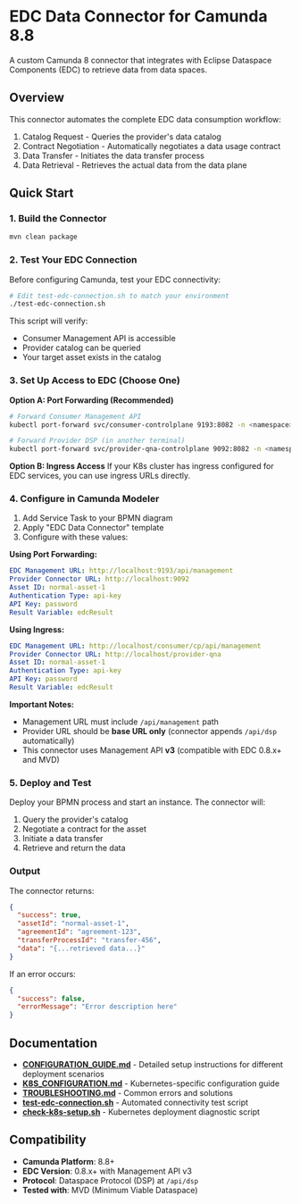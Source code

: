 # EDC Data Connector for Camunda 8.8

A custom Camunda 8 connector that integrates with Eclipse Dataspace Components (EDC) to retrieve data from data spaces.

## Overview

This connector automates the complete EDC data consumption workflow:
1. Catalog Request - Queries the provider's data catalog
2. Contract Negotiation - Automatically negotiates a data usage contract
3. Data Transfer - Initiates the data transfer process
4. Data Retrieval - Retrieves the actual data from the data plane

## Quick Start

### 1. Build the Connector
```bash
mvn clean package
```

### 2. Test Your EDC Connection

Before configuring Camunda, test your EDC connectivity:

```bash
# Edit test-edc-connection.sh to match your environment
./test-edc-connection.sh
```

This script will verify:
- Consumer Management API is accessible
- Provider catalog can be queried
- Your target asset exists in the catalog

### 3. Set Up Access to EDC (Choose One)

**Option A: Port Forwarding (Recommended)**
```bash
# Forward Consumer Management API
kubectl port-forward svc/consumer-controlplane 9193:8082 -n <namespace>

# Forward Provider DSP (in another terminal)
kubectl port-forward svc/provider-qna-controlplane 9092:8082 -n <namespace>
```

**Option B: Ingress Access**
If your K8s cluster has ingress configured for EDC services, you can use ingress URLs directly.

### 4. Configure in Camunda Modeler

1. Add Service Task to your BPMN diagram
2. Apply "EDC Data Connector" template
3. Configure with these values:

**Using Port Forwarding:**
```yaml
EDC Management URL: http://localhost:9193/api/management
Provider Connector URL: http://localhost:9092
Asset ID: normal-asset-1
Authentication Type: api-key
API Key: password
Result Variable: edcResult
```

**Using Ingress:**
```yaml
EDC Management URL: http://localhost/consumer/cp/api/management
Provider Connector URL: http://localhost/provider-qna
Asset ID: normal-asset-1
Authentication Type: api-key
API Key: password
Result Variable: edcResult
```

**Important Notes:**
- Management URL must include `/api/management` path
- Provider URL should be **base URL only** (connector appends `/api/dsp` automatically)
- This connector uses Management API **v3** (compatible with EDC 0.8.x+ and MVD)

### 5. Deploy and Test

Deploy your BPMN process and start an instance. The connector will:
1. Query the provider's catalog
2. Negotiate a contract for the asset
3. Initiate a data transfer
4. Retrieve and return the data

### Output

The connector returns:
```json
{
  "success": true,
  "assetId": "normal-asset-1",
  "agreementId": "agreement-123",
  "transferProcessId": "transfer-456",
  "data": "{...retrieved data...}"
}
```

If an error occurs:
```json
{
  "success": false,
  "errorMessage": "Error description here"
}
```

## Documentation

- **[CONFIGURATION_GUIDE.md](CONFIGURATION_GUIDE.md)** - Detailed setup instructions for different deployment scenarios
- **[K8S_CONFIGURATION.md](K8S_CONFIGURATION.md)** - Kubernetes-specific configuration guide
- **[TROUBLESHOOTING.md](TROUBLESHOOTING.md)** - Common errors and solutions
- **[test-edc-connection.sh](test-edc-connection.sh)** - Automated connectivity test script
- **[check-k8s-setup.sh](check-k8s-setup.sh)** - Kubernetes deployment diagnostic script

## Compatibility

- **Camunda Platform**: 8.8+
- **EDC Version**: 0.8.x+ with Management API v3
- **Protocol**: Dataspace Protocol (DSP) at `/api/dsp`
- **Tested with**: MVD (Minimum Viable Dataspace)
